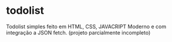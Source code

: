 # todolist
Todolist simples feito em HTML, CSS, JAVACRIPT Moderno e com integração a JSON fetch. (projeto parcialmente incompleto)

